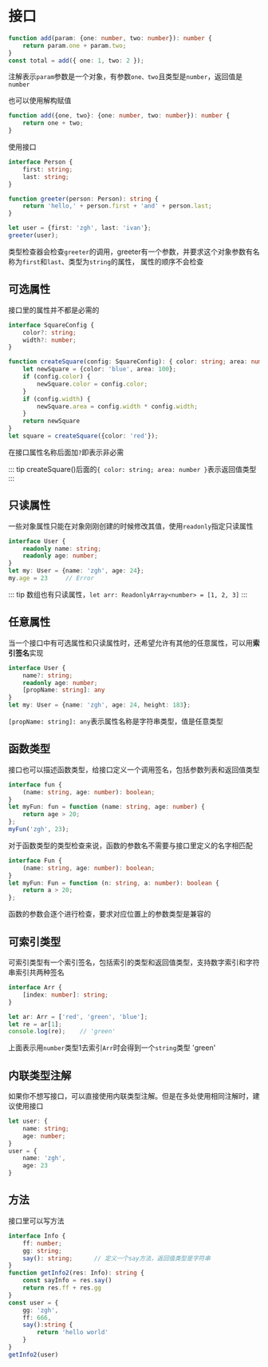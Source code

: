 # 接口

```typescript
function add(param: {one: number, two: number}): number {
    return param.one + param.two;
}
const total = add({ one: 1, two: 2 });
```
注解表示`param`参数是一个对象，有参数`one、two`且类型是`number`，返回值是`number`

也可以使用解构赋值
```typescript
function add({one, two}: {one: number, two: number}): number {
    return one + two;
}
```
使用接口
```typescript
interface Person {
    first: string;
    last: string;
}

function greeter(person: Person): string {
    return 'hello,' + person.first + 'and' + person.last;
}

let user = {first: 'zgh', last: 'ivan'};
greeter(user);
```
类型检查器会检查`greeter`的调用，greeter有一个参数，并要求这个对象参数有名称为`first`和`last`、类型为`string`的属性，
属性的顺序不会检查


## 可选属性
接口里的属性并不都是必需的
```typescript
interface SquareConfig {
    color?: string;
    width?: number;
}

function createSquare(config: SquareConfig): { color: string; area: number } {
    let newSquare = {color: 'blue', area: 100};
    if (config.color) {
        newSquare.color = config.color;
    }
    if (config.width) {
        newSquare.area = config.width * config.width;
    }
    return newSquare
}
let square = createSquare({color: 'red'});
```
在接口属性名称后面加`?`即表示非必需

::: tip
createSquare()后面的`{ color: string; area: number }`表示返回值类型
:::

## 只读属性
一些对象属性只能在对象刚刚创建的时候修改其值，使用`readonly`指定只读属性
```typescript
interface User {
    readonly name: string;
    readonly age: number;
}
let my: User = {name: 'zgh', age: 24};
my.age = 23     // Error
```

::: tip
数组也有只读属性，`let arr: ReadonlyArray<number> = [1, 2, 3]`
:::

## 任意属性
当一个接口中有可选属性和只读属性时，还希望允许有其他的任意属性，可以用**索引签名**实现
```typescript
interface User {
    name?: string;
    readonly age: number;
    [propName: string]: any
}
let my: User = {name: 'zgh', age: 24, height: 183};
```
`[propName: string]: any`表示属性名称是字符串类型，值是任意类型

## 函数类型
接口也可以描述函数类型，给接口定义一个调用签名，包括参数列表和返回值类型
```typescript
interface fun {
    (name: string, age: number): boolean;
}
let myFun: fun = function (name: string, age: number) {
    return age > 20;
};
myFun('zgh', 23);
```
对于函数类型的类型检查来说，函数的参数名不需要与接口里定义的名字相匹配
```typescript
interface Fun {
    (name: string, age: number): boolean;
}
let myFun: Fun = function (n: string, a: number): boolean {
    return a > 20;
};
```
函数的参数会逐个进行检查，要求对应位置上的参数类型是兼容的

## 可索引类型
可索引类型有一个索引签名，包括索引的类型和返回值类型，支持数字索引和字符串索引共两种签名
```typescript
interface Arr {
    [index: number]: string;
}

let ar: Arr = ['red', 'green', 'blue'];
let re = ar[1];
console.log(re);    // 'green'
```
上面表示用`number`类型1去索引`Arr`时会得到一个`string`类型 'green'

## 内联类型注解
如果你不想写接口，可以直接使用内联类型注解。但是在多处使用相同注解时，建议使用接口
```typescript
let user: {
    name: string;
    age: number;
}
user = {
    name: 'zgh',
    age: 23
}
```

## 方法
接口里可以写方法
```typescript
interface Info {
    ff: number;
    gg: string;
    say(): string;      // 定义一个say方法，返回值类型是字符串
}
function getInfo2(res: Info): string {
    const sayInfo = res.say()
    return res.ff + res.gg
}
const user = {
    gg: 'zgh',
    ff: 666,
    say():string {
        return 'hello world'
    }
}
getInfo2(user)
```